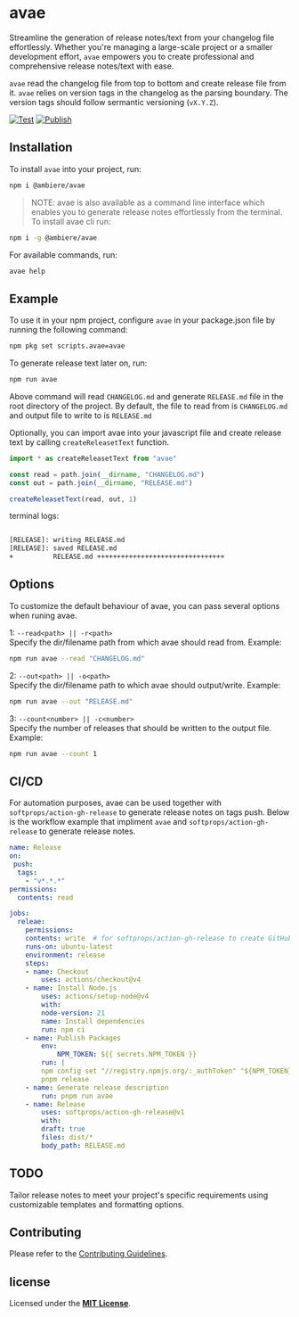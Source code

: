 # avae

Streamline the generation of release notes/text from your changelog file effortlessly. Whether you're managing a large-scale project or a smaller development effort, `avae` empowers you to create professional and comprehensive release notes/text with ease.

`avae` read the changelog file from top to bottom and create release file from it. `avae` relies on version tags in the changelog as the parsing boundary. The version tags should follow sermantic versioning (`vX.Y.Z`).
<br>

[![Test](https://github.com/ambiere/avae/actions/workflows/continue-integration.yml/badge.svg)](https://github.com/ambiere/avae/actions/workflows/continue-integration.yml)
[![Publish](https://github.com/ambiere/avae/actions/workflows/continue-deployment.yml/badge.svg)](https://github.com/ambiere/avae/actions/workflows/continue-deployment.yml)
<br>

## Installation

To install `avae` into your project, run:

```bash
npm i @ambiere/avae
```

> NOTE: avae is also available as a command line interface which enables you to generate release notes effortlessly from the terminal. To install avae cli run:

```bash
npm i -g @ambiere/avae
```

For available commands, run:

```bash
avae help
```

## Example

To use it in your npm project, configure `avae` in your package.json file by running the following command:

```bash
npm pkg set scripts.avae=avae
```

To generate release text later on, run:

```bash
npm run avae

```

Above command will read `CHANGELOG.md` and generate `RELEASE.md` file in the root directory of the project. By default, the file to read from is `CHANGELOG.md` and output file to write to is `RELEASE.md`

Optionally, you can import avae into your javascript file and create release text by calling `createReleasetText` function.

```js
import * as createReleasetText from "avae"

const read = path.join(__dirname, "CHANGELOG.md")
const out = path.join(__dirname, "RELEASE.md")

createReleasetText(read, out, 1)
```

terminal logs:

```bash

[RELEASE]: writing RELEASE.md
[RELEASE]: saved RELEASE.md
+          RELEASE.md ++++++++++++++++++++++++++++++++
```

## Options

To customize the default behaviour of avae, you can pass several options when runing avae.

1: `--read<path> || -r<path>` <br>
Specify the dir/filename path from which avae should read from. Example:

```bash
npm run avae --read "CHANGELOG.md"
```

2: `--out<path> || -o<path>`<br>
Specify the dir/filename path to which avae should output/write. Example:

```bash
npm run avae --out "RELEASE.md"
```

3: `--count<number> || -c<number>`<br>
Specify the number of releases that should be written to the output file. Example:

```bash
npm run avae --count 1
```

## CI/CD

For automation purposes, avae can be used together with `softprops/action-gh-release` to generate release notes on tags push.
Below is the workflow example that impliment `avae` and `softprops/action-gh-release` to generate release notes.

```yaml
name: Release
on:
 push:
  tags:
    - "v*.*.*"
permissions:
  contents: read

jobs:
  releae:
    permissions:
    contents: write  # for softprops/action-gh-release to create GitHub release
    runs-on: ubuntu-latest
    environment: release
    steps:
    - name: Checkout
        uses: actions/checkout@v4
    - name: Install Node.js
        uses: actions/setup-node@v4
        with:
        node-version: 21
        name: Install dependencies
        run: npm ci
    - name: Publish Packages
        env:
            NPM_TOKEN: ${{ secrets.NPM_TOKEN }}
        run: |
        npm config set "//registry.npmjs.org/:_authToken" "${NPM_TOKEN}" # pnpm config set is broken
        pnpm release
    - name: Generate release description
        run: pnpm run avae
    - name: Release
        uses: softprops/action-gh-release@v1
        with:
        draft: true
        files: dist/*
        body_path: RELEASE.md


```

## TODO

Tailor release notes to meet your project's specific requirements using customizable templates and formatting options.

## Contributing

Please refer to the [Contributing Guidelines](https://github.com/ambiere/avae/blob/main/CONTRIBUTING.md).

## license

Licensed under the **[MIT License](https://github.com/ambiere/avae/blob/main/LICENSE)**.
